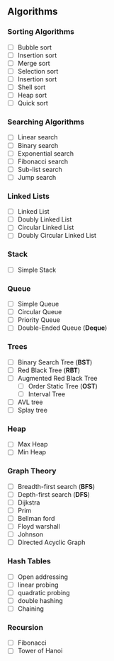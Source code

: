 ## Algorithms

### **Sorting Algorithms**
- [ ] Bubble sort
- [ ] Insertion sort
- [ ] Merge sort
- [ ] Selection sort
- [ ] Insertion sort
- [ ] Shell sort
- [ ] Heap sort
- [ ] Quick sort

### **Searching Algorithms**
- [ ] Linear search
- [ ] Binary search
- [ ] Exponential search
- [ ] Fibonacci search
- [ ] Sub-list search
- [ ] Jump search

### **Linked Lists**
- [ ] Linked List
- [ ] Doubly Linked List
- [ ] Circular Linked List
- [ ] Doubly Circular Linked List
### **Stack**
- [ ] Simple Stack
### **Queue**
- [ ] Simple Queue
- [ ] Circular Queue
- [ ] Priority Queue
- [ ] Double-Ended Queue (**Deque**)
### **Trees**
- [ ] Binary Search Tree (**BST**)
- [ ] Red Black Tree (**RBT**)
- [ ] Augmented Red Black Tree
    - [ ] Order Static Tree (**OST**)
    - [ ] Interval Tree
- [ ] AVL tree
- [ ] Splay tree
### **Heap**
- [ ] Max Heap
- [ ] Min Heap
### **Graph Theory**
- [ ] Breadth-first search (**BFS**)
- [ ] Depth-first search (**DFS**)
- [ ] Dijkstra
- [ ] Prim
- [ ] Bellman ford
- [ ] Floyd warshall
- [ ] Johnson
- [ ] Directed Acyclic Graph
### **Hash Tables**
- [ ] Open addressing
- [ ] linear probing
- [ ] quadratic probing
- [ ] double hashing
- [ ] Chaining
### **Recursion**
- [ ] Fibonacci
- [ ] Tower of Hanoi